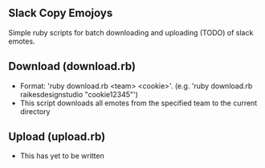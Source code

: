 Slack Copy Emojoys
-

Simple ruby scripts for batch downloading and uploading (TODO) of slack emotes.


Download (download.rb)
--

- Format: 'ruby download.rb \<team> \<cookie>'. (e.g. 'ruby download.rb raikesdesignstudio "cookie12345"')
- This script downloads all emotes from the specified team to the current directory

Upload (upload.rb)
--

- This has yet to be written
